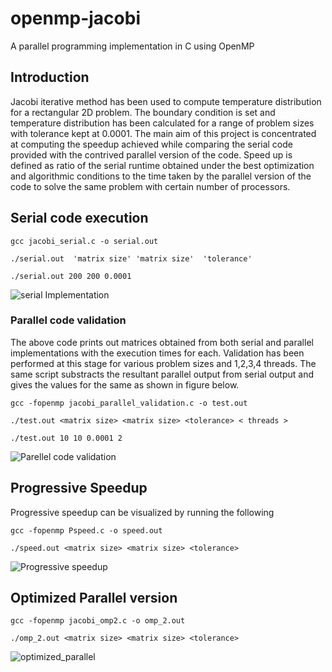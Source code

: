 # openmp-jacobi
A parallel programming implementation in C using OpenMP

## Introduction
Jacobi iterative method has been used to compute temperature distribution for a rectangular 2D problem. The boundary condition is set and temperature distribution has been calculated for a range of problem sizes with tolerance kept at 0.0001.
The main aim of this project is concentrated at computing the speedup achieved while comparing the serial code provided with the contrived parallel version of the code.
Speed up is defined as ratio of the serial runtime obtained under the best optimization and algorithmic conditions to the time taken by the parallel version of the code to solve the same problem with certain number of processors.    


## Serial code execution

`gcc jacobi_serial.c -o serial.out`

`./serial.out  'matrix size' 'matrix size'  'tolerance'` <br>

`./serial.out 200 200 0.0001`

![serial Implementation](https://github.com/ashish10alex/openmp-jacobi/blob/master/images/Serial_graph.PNG)


### Parallel code validation 

The above code prints out matrices obtained from both serial and parallel implementations with the execution times for each. Validation has been performed at this stage for various problem sizes and 1,2,3,4 threads. The same script substracts the resultant parallel output from serial output and gives the values for the same as shown in figure below.

`gcc -fopenmp jacobi_parallel_validation.c -o test.out`

`./test.out <matrix size> <matrix size> <tolerance> < threads > `<br>

`./test.out 10 10 0.0001 2`

![Parellel code validation](https://github.com/ashish10alex/openmp-jacobi/blob/master/images/parallel_validation.PNG)


## Progressive Speedup
Progressive speedup can be visualized by running the following

`gcc -fopenmp Pspeed.c -o speed.out`

`./speed.out <matrix size> <matrix size> <tolerance>` 

![Progressive speedup](https://github.com/ashish10alex/openmp-jacobi/blob/master/images/Pspeed.PNG)


## Optimized Parallel version 

`gcc -fopenmp jacobi_omp2.c -o omp_2.out`

`./omp_2.out <matrix size> <matrix size> <tolerance>`

![optimized_parallel](https://github.com/ashish10alex/openmp-jacobi/blob/master/images/Pspeed.PNG)
